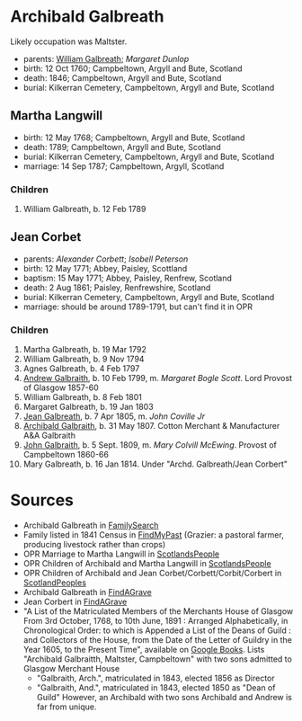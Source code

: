 # Archibald Galbreath

Likely occupation was Maltster.

- parents: [William Galbreath](galbreath-william-1736.md); *Margaret Dunlop*
- birth: 12 Oct 1760; Campbeltown, Argyll and Bute, Scotland
- death: 1846; Campbeltown, Argyll and Bute, Scotland
- burial: Kilkerran Cemetery, Campbeltown, Argyll and Bute, Scotland

## Martha Langwill

- birth: 12 May 1768; Campbeltown, Argyll and Bute, Scotland
- death: 1789; Campbeltown, Argyll and Bute, Scotland
- burial: Kilkerran Cemetery, Campbeltown, Argyll and Bute, Scotland
- marriage: 14 Sep 1787; Campbeltown, Argyll, Scotland

### Children

1. William Galbreath, b. 12 Feb 1789

## Jean Corbet

- parents: *Alexander Corbett*; *Isobell Peterson*
- birth: 12 May 1771; Abbey, Paisley, Scottland
- baptism: 15 May 1771; Abbey, Paisley, Renfrew, Scotland
- death: 2 Aug 1861; Paisley, Renfrewshire, Scotland
- burial: Kilkerran Cemetery, Campbeltown, Argyll and Bute, Scotland
- marriage: should be around 1789-1791, but can't find it in OPR

### Children

1. Martha Galbreath, b. 19 Mar 1792
2. William Galbreath, b. 9 Nov 1794
3. Agnes Galbreath, b. 4 Feb 1797
4. [Andrew Galbraith](galbraith-andrew-1799.md), b. 10 Feb 1799, m. *Margaret Bogle Scott*. Lord Provost of Glasgow 1857-60
5. William Galbreath, b. 8 Feb 1801
6. Margaret Galbreath, b. 19 Jan 1803
7. [Jean Galbreath](galbraith-jean-1805.md), b. 7 Apr 1805, m. *John Coville Jr*
8. [Archibald Galbraith](galbraith-archibald-1807.md), b. 31 May 1807.  Cotton Merchant & Manufacturer A&A Galbraith
9. [John Galbraith](galbraith-john-1809.md), b. 5 Sept. 1809, m. *Mary Colvill McEwing*. Provost of Campbeltown 1860-66
10. Mary Galbreath, b. 16 Jan 1814.  Under "Archd. Galbreath/Jean Corbert"

# Sources

- Archibald Galbreath in [FamilySearch](https://www.familysearch.org/tree/person/details/M1YM-NN8)
- Family listed in 1841 Census in [FindMyPast](https://www.findmypast.com/transcript?id=GBC%2F1841%2F0016605235) (Grazier: a pastoral farmer, producing livestock rather than crops)
- OPR Marriage to Martha Langwill in [ScotlandsPeople](https://www.scotlandspeople.gov.uk/record-results?search_type=people&event=M&record_type%5B0%5D=opr_marriages&church_type=Old%20Parish%20Registers&dl_cat=church&dl_rec=church-banns-marriages&surname=galbr&surname_so=starts&forename_so=starts&sex=M&spouse_name=langwill&spouse_name_so=starts&from_year=1787&to_year=1787&record=Church%20of%20Scotland%20%28old%20parish%20registers%29%20Roman%20Catholic%20Church%20Other%20churches)
- OPR Children of Archibald and Martha Langwill in [ScotlandsPeople](https://www.scotlandspeople.gov.uk/record-results?search_type=people&event=%28B%20OR%20C%20OR%20S%29&record_type%5B0%5D=opr_births&church_type=Old%20Parish%20Registers&dl_cat=church&dl_rec=church-births-baptisms&surname=galbraith&surname_so=syn&forename_so=starts&from_year=1780&to_year=1790&parent_names=galbr&parent_names_so=starts&parent_name_two=langwill&parent_name_two_so=starts&record=Church%20of%20Scotland%20%28old%20parish%20registers%29%20Roman%20Catholic%20Church%20Other%20churches)
- OPR Children of Archibald and Jean Corbet/Corbett/Corbit/Corbert in [ScotlandPeoples](https://www.scotlandspeople.gov.uk/record-results?search_type=people&event=%28B%20OR%20C%20OR%20S%29&record_type%5B0%5D=opr_births&church_type=Old%20Parish%20Registers&dl_cat=church&dl_rec=church-births-baptisms&surname=galbreath&surname_so=exact&forename_so=starts&from_year=1792&to_year=1820&parent_names=galbreath&parent_names_so=exact&parent_name_two=cor&parent_name_two_so=starts&record=Church%20of%20Scotland%20%28old%20parish%20registers%29%20Roman%20Catholic%20Church%20Other%20churches&sort=asc&order=Date&field=year)
- Archibald Galbreath in [FindAGrave](https://www.findagrave.com/memorial/204250177/archibald-galbraith)
- Jean Corbert in [FindAGrave](https://www.findagrave.com/memorial/207287627/jean-galbraith)
- "A List of the Matriculated Members of the Merchants House of Glasgow From 3rd October, 1768, to 10th June, 1891 : Arranged Alphabetically, in Chronological Order: to which is Appended a List of the Deans of Guild : and Collectors of the House, from the Date of the Letter of Guildry in the Year 1605, to the Present Time", available on [Google Books](https://www.google.com/books/edition/A_List_of_the_Matriculated_Members_of_th/csYxAQAAMAAJ?hl=en&gbpv=1&bsq=galbraith).  Lists "Archibald Galbraitth, Maltster, Campbeltown" with two sons admitted to Glasgow Merchant House
    - "Galbraith, Arch.", matriculated in 1843, elected 1856 as Director
    - "Galbraith, And.", matriculated in 1843, elected 1850 as "Dean of Guild"
  However, an Archibald with two sons Archibald and Andrew is far from unique.
